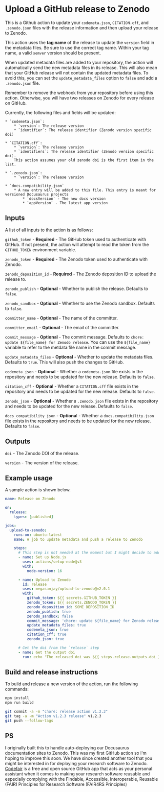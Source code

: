 # Upload a GitHub release to Zenodo

This is a Github action to update your `codemeta.json`, `CITATION.cff`, and `.zenodo.json` files with the release information and then upload your release to Zenodo.

This action uses the **tag name** of the release to update the `version` field in the metadata files. Be sure to use the correct tag name. Within your tag name, a valid `semver` version should be present.

When updated metadata files are added to your repository, the action will automatically send the new metadata files in its release. This will also mean that your GitHub release will not contain the updated metadata files. To avoid this, you can set the `update_metadata_files` option to `false` and add a `.zenodo.json` file.

Remember to remove the webhook from your repository before using this action. Otherwise, you will have two releases on Zenodo for every release on GitHub.

Currently, the following files and fields will be updated:

    * `codemeta.json`:
        * `version`: The release version
        * `identifier`: The release identifier (Zenodo version specific doi)

    * `CITATION.cff`:
        * `version`: The release version
        * `identifiers`: The release identifier (Zenodo version specific doi).
        This action assumes your old zenodo doi is the first item in the list.

    * `.zenodo.json`:
        * `version`: The release version

    * `docs.compatibility.json`
        * A new entry will be added to this file. This entry is meant for versioned Docusaurus projects
            * `docsVersion` - The new docs version
            * `appVersion` - The latest app version

## Inputs

A list of all inputs to the action is as follows:

`github_token` - **Required** - The GitHub token used to authenticate with GitHub. If not present, the action will attempt to read the token from the `GITHUB_TOKEN` environment variable.

`zenodo_token` - **Required** - The Zenodo token used to authenticate with Zenodo.

`zenodo_deposition_id` - **Required** - The Zenodo deposition ID to upload the release to.

`zenodo_publish` - **Optional** - Whether to publish the release. Defaults to `false`.

`zenodo_sandbox` - **Optional** - Whether to use the Zenodo sandbox. Defaults to `false`.

`committer_name` - **Optional** - The name of the committer.

`committer_email` - **Optional** - The email of the committer.

`commit_message` - **Optional** - The commit message. Defaults to `chore: update ${file_name} for Zenodo release`. You can use the `${file_name}` variable to refer to the metdata file name in the commit message.

`update_metadata_files` - **Optional** - Whether to update the metadata files. Defaults to `true`. This will also push the changes to GitHub.

`codemeta_json` - **Optional** - Whether a `codemeta.json` file exists in the repository and needs to be updated for the new release. Defaults to `false`.

`citation_cff` - **Optional** - Whether a `CITATION.cff` file exists in the repository and needs to be updated for the new release. Defaults to `false`.

`zenodo_json` - **Optional** - Whether a `.zenodo.json` file exists in the repository and needs to be updated for the new release. Defaults to `false`.

`docs_compatibility_json` - **Optional** - Whether a `docs.compatibility.json` file exists in the repository and needs to be updated for the new release. Defaults to `false`.

## Outputs

`doi` - The Zenodo DOI of the release.

`version` - The version of the release.

## Example usage

A sample action is shown below.

```yaml
name: Release on Zenodo

on:
  release:
    types: [published]

jobs:
  upload-to-zenodo:
    runs-on: ubuntu-latest
    name: A job to update metadata and push a release to Zenodo

    steps:
      # This step is not needed at the moment but I might decide to add more steps in the future
      - name: Set up Node.js
        uses: actions/setup-node@v3
        with:
          node-version: 16

      - name: Upload to Zenodo
        id: release
        uses: megasanjay/upload-to-zenodo@v2.0.1
        with:
          github_token: ${{ secrets.GITHUB_TOKEN }}
          zenodo_token: ${{ secrets.ZENODO_TOKEN }}
          zenodo_deposition_id: SOME_DEPOSITION_ID
          zenodo_publish: true
          zenodo_sandbox: false
          commit_message: 'chore: update ${file_name} for Zenodo release'
          update_metadata_files: true
          codemeta_json: true
          citation_cff: true
          zenodo_json: true

      # Get the doi from the `release` step
      - name: Get the output doi
        run: echo "The released doi was ${{ steps.release.outputs.doi }}"
```

## Build and release instructions

To build and release a new version of the action, run the following commands:

```sh
npm install
npm run build

git commit -a -m "chore: release action v1.2.3"
git tag -a -m "Action v1.2.3 release" v1.2.3
git push --follow-tags
```

## PS

I originally built this to handle auto-deploying our Docusaurus documentation sites to Zenodo. This was my first GitHub action so I'm hoping to improve this soon. We have since created another tool that you might be interested in for deploying your research software to Zenodo. [Codefair](https://codefair.io) is a free and open source GitHub app that acts as your personal assistant when it comes to making your research software reusable and especially complying with the Findable, Accessible, Interoperable, Reusable (FAIR) Principles for Research Software (FAIR4RS Principles)
